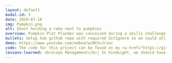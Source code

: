 ```yaml
---
layout: default
modal-id: 5
date: 2019-07-18
img: Pumpkin.png
alt: Ghost holding a rake next to pumpkins
overview: Pumpkin Plot Plunder was conceived during a skills challenge as part of my coursework. We was tasked with creating a game within 8-weeks and was given the theme of Autumn Harvest. Our team chose to make a chaotic management game were players are tasked with ensuring their growing pumpkins are watered and harvested in time before they turn evil. Although we initially considered a Roguelike approach, time constraints led us to focus on refining the core mechanics of pumpkin management and harvesting. <br/><br/> <b>The project ended up winning the overall prize for the skills challenge</b>
bullets: Setup hub github repo with required GitIgnore so we could all contribute to the project. (Git used as its free and quick to setup), Created pumpkins with state system, Created multiple interfaces for Damage_ Interaction_ Watering and Using (Activating), Created multiple blueprint callable functions that could be used by designers to play sound or create UI, Created basic UI to walk to the player (Ran out of time to polish this better as the pumpkin walk speed changed last minute), Mentored other members on the team how to use Git and some parts of Unreal Engine such as blueprints
demo: https://www.youtube.com/embed/wcNChvJrvec
code: The code for this project can be found on my <a href="https://github.com/Charlie-duffett/PumpkinPlotPlunders">Github</a>
lessons-learned: <b>Scope Management</b>| In hindsight_ we should have further reduced the scope of the project to prioritize refining the core gameplay mechanics. By focusing on fewer features_ we could have spent more time ensuring that each feature felt polished and engaging, <b>Feedback and Immersion</b>| We realized the importance of having visual and audio effects/cues to enhance player feedback and immersion. For instance_ implementing visual cues for pumpkin attacks would have made the gameplay more clear and fair for players, <b>Early Playtesting</b>| We recognized the value of involving playtesters earlier in development. Their feedback could have helped identify potential issues and opportunities for improvement_ resulting in a better game by the end of the project, <b>Designer-Friendly Systems</b>| One of the key takeaways was learning how to create systems and actors that are easy for designers to interface with_ while requiring minimal support. This skill not only improves collaboration within the team but also streamlines the development process_ leading to more efficient iteration and refinement of features/mechanics
---
```

